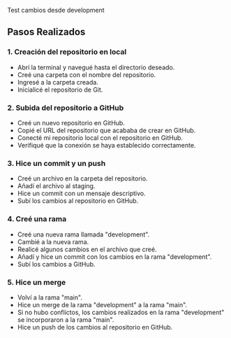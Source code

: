 Test
cambios desde development

## Pasos Realizados

### 1. Creación del repositorio en local

- Abrí la terminal y navegué hasta el directorio deseado.
- Creé una carpeta con el nombre del repositorio.
- Ingresé a la carpeta creada.
- Inicialicé el repositorio de Git.

### 2. Subida del repositorio a GitHub

- Creé un nuevo repositorio en GitHub.
- Copié el URL del repositorio que acababa de crear en GitHub.
- Conecté mi repositorio local con el repositorio en GitHub.
- Verifiqué que la conexión se haya establecido correctamente.

### 3. Hice un commit y un push

- Creé un archivo en la carpeta del repositorio.
- Añadí el archivo al staging.
- Hice un commit con un mensaje descriptivo.
- Subí los cambios al repositorio en GitHub.

### 4. Creé una rama

- Creé una nueva rama llamada "development".
- Cambié a la nueva rama.
- Realicé algunos cambios en el archivo que creé.
- Añadí y hice un commit con los cambios en la rama "development".
- Subí los cambios a GitHub.

### 5. Hice un merge

- Volví a la rama "main".
- Hice un merge de la rama "development" a la rama "main".
- Si no hubo conflictos, los cambios realizados en la rama "development" se incorporaron a la rama "main".
- Hice un push de los cambios al repositorio en GitHub.
